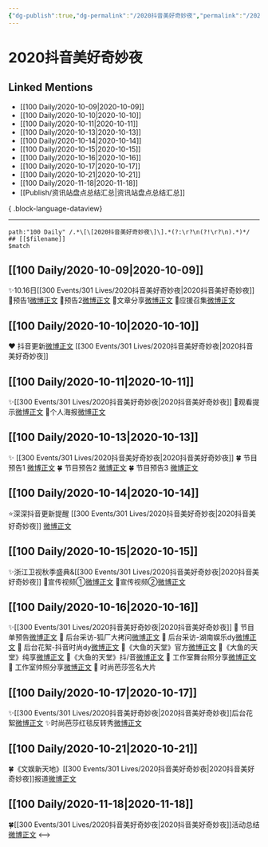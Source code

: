```yaml
---
{"dg-publish":true,"dg-permalink":"/2020抖音美好奇妙夜","permalink":"/2020抖音美好奇妙夜/","created":"2023-04-08T14:54:54.000+08:00","updated":"2023-08-24T18:30:31.596+08:00"}
---
```


# 2020抖音美好奇妙夜

## Linked Mentions
- [[100 Daily/2020-10-09\|2020-10-09]]
- [[100 Daily/2020-10-10\|2020-10-10]]
- [[100 Daily/2020-10-11\|2020-10-11]]
- [[100 Daily/2020-10-13\|2020-10-13]]
- [[100 Daily/2020-10-14\|2020-10-14]]
- [[100 Daily/2020-10-15\|2020-10-15]]
- [[100 Daily/2020-10-16\|2020-10-16]]
- [[100 Daily/2020-10-17\|2020-10-17]]
- [[100 Daily/2020-10-21\|2020-10-21]]
- [[100 Daily/2020-11-18\|2020-11-18]]
- [[Publish/资讯站盘点总结汇总\|资讯站盘点总结汇总]]

{ .block-language-dataview}

---

```expander
path:"100 Daily" /.*\[\[2020抖音美好奇妙夜\]\].*(?:\r?\n(?!\r?\n).*)*/
## [[$filename]]
$match
```
## [[100 Daily/2020-10-09\|2020-10-09]]
✨10.16日[[300 Events/301 Lives/2020抖音美好奇妙夜\|2020抖音美好奇妙夜]]
🔸预告1[微博正文](https://m.weibo.cn/6466290670/4558065313782875)
🔸预告2[微博正文](https://m.weibo.cn/6466290670/4558066797777177)
🔸文章分享[微博正文](https://m.weibo.cn/6466290670/4558254418428445)
🔸应援召集[微博正文](https://m.weibo.cn/6466290670/4558240665571438)
## [[100 Daily/2020-10-10\|2020-10-10]]
❤️ 抖音更新[微博正文](https://m.weibo.cn/6466290670/4558463726256805) [[300 Events/301 Lives/2020抖音美好奇妙夜\|2020抖音美好奇妙夜]]
## [[100 Daily/2020-10-11\|2020-10-11]]
✨[[300 Events/301 Lives/2020抖音美好奇妙夜\|2020抖音美好奇妙夜]]
💫观看提示[微博正文](https://m.weibo.cn/6466290670/4558785181385980)
💫个人海报[微博正文](https://m.weibo.cn/6466290670/4558934021244744)
## [[100 Daily/2020-10-13\|2020-10-13]]
✨ [[300 Events/301 Lives/2020抖音美好奇妙夜\|2020抖音美好奇妙夜]]
🍀 节目预告1 [微博正文](https://m.weibo.cn/6466290670/4559525925621891)
🍀 节目预告2 [微博正文](https://m.weibo.cn/6466290670/4559573451800934)
🍀 节目预告3 [微博正文](https://m.weibo.cn/6466290670/4559661800097614)
## [[100 Daily/2020-10-14\|2020-10-14]]
⭐深深抖音更新提醒 [[300 Events/301 Lives/2020抖音美好奇妙夜\|2020抖音美好奇妙夜]]
[微博正文](https://m.weibo.cn/6466290670/4560061815063489)
## [[100 Daily/2020-10-15\|2020-10-15]]
✨浙江卫视秋季盛典&[[300 Events/301 Lives/2020抖音美好奇妙夜\|2020抖音美好奇妙夜]]
💫宣传视频①[微博正文](https://m.weibo.cn/6466290670/4560255985396518)
💫宣传视频②[微博正文](https://m.weibo.cn/6466290670/4560302828691669)
## [[100 Daily/2020-10-16\|2020-10-16]]
✨[[300 Events/301 Lives/2020抖音美好奇妙夜\|2020抖音美好奇妙夜]]
💫 节目单预告[微博正文](https://m.weibo.cn/6466290670/4560598652948445)
💫 后台采访-狐厂大拷问[微博正文](https://m.weibo.cn/6466290670/4560715442030378)
💫 后台采访-湖南娱乐dy[微博正文](https://m.weibo.cn/6466290670/4560755981299289)
💫 后台花絮-抖音时尚dy[微博正文](https://m.weibo.cn/6466290670/4560814663533406)
💫《大鱼的天堂》官方[微博正文](https://m.weibo.cn/6466290670/4560759445791211)
💫《大鱼的天堂》纯享[微博正文](https://m.weibo.cn/6466290670/4560767577234289)
💫《大鱼的天堂》抖/音[微博正文](https://m.weibo.cn/6466290670/4560774644636759)
💫 工作室舞台照分享[微博正文](https://m.weibo.cn/6466290670/4560773298792313)
💫 工作室帅照分享[微博正文](https://m.weibo.cn/6466290670/4560807041443189)
💫 时尚芭莎签名大片[](https://m.weibo.cn/6466290670/4560806311633566)
## [[100 Daily/2020-10-17\|2020-10-17]]
✨[[300 Events/301 Lives/2020抖音美好奇妙夜\|2020抖音美好奇妙夜]]后台花絮[微博正文](https://m.weibo.cn/6466290670/4561040664696466)
✨时尚芭莎红毯反转秀[微博正文](https://m.weibo.cn/6466290670/4561050597592943)
## [[100 Daily/2020-10-21\|2020-10-21]]
🍀《文娱新天地》[[300 Events/301 Lives/2020抖音美好奇妙夜\|2020抖音美好奇妙夜]]报道[微博正文](https://m.weibo.cn/6466290670/4562519815363141)
## [[100 Daily/2020-11-18\|2020-11-18]]
🍀[[300 Events/301 Lives/2020抖音美好奇妙夜\|2020抖音美好奇妙夜]]活动总结[微博正文](https://m.weibo.cn/6466290670/4572698283609041)
<-->